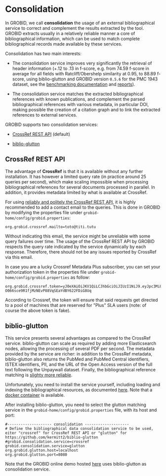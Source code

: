 # Consolidation

In GROBID, we call __consolidation__ the usage of an external bibliographical service to correct and complement the results extracted by the tool. GROBID extracts usually in a relatively reliable manner a core of bibliographical information, which can be used to match complete bibliographical records made available by these services. 

Consolidation has two main interests:

* The consolidation service improves very significantly the retrieval of header information (+.12 to .13 in f-score, e.g. from 74.59 f-score in average for all fields with Ratcliff/Obershelp similarity at 0.95, to 88.89 f-score, using biblio-glutton and GROBID version `0.5.6` for the PMC 1943 dataset, see the [benchmarking documentation](https://grobid.readthedocs.io/en/latest/End-to-end-evaluation/) and [reports](https://github.com/kermitt2/grobid/tree/master/grobid-trainer/doc)). 

* The consolidation service matches the extracted bibliographical references with known publications, and complement the parsed bibliographical references with various metadata, in particular DOI, making possible the creation of a citation graph and to link the extracted references to external services. 

GROBID supports two consolidation services:

* [CrossRef REST API](https://github.com/CrossRef/rest-api-doc) (default)

* [biblio-glutton](https://github.com/kermitt2/biblio-glutton)

## CrossRef REST API

The advantage of __CrossRef__ is that it is available without any further installation. It has however a limited query rate (in practice around 25 queries per second), which make scaling impossible when processing bibliographical references for several documents processed in parallel. In addition, it provides metadata limited by what is available at CrossRef.  

For using [reliably and politely the CrossRef REST API](https://github.com/CrossRef/rest-api-doc#good-manners--more-reliable-service), it is highly recommended to add a contact email to the queries. This is done in GROBID by modifying the properties file under `grobid-home/config/grobid.properties`:

```
org.grobid.crossref.mailto=toto@titi.tutu
```

Without indicating this email, the service might be unreliable with some query failures over time. The usage of the CrossRef REST API by GROBID respects the query rate indicated by the service dynamically by each response. Therefore, there should not be any issues reported by CrossRef via this email.  

In case you are a lucky Crossref Metadata Plus subscriber, you can set your authorization token in the properties file under `grobid-home/config/grobid.properties` as follow:

```
org.grobid.crossref.token=yJ0eXAiOiJKV1QiLCJhbGciOiJIUzI1NiJ9.eyJpc3MiOiJodHRwOi8vY3Jvc3NyZWYub3JnLyIsImF1ZXYZImVuaGFuY2VkY21zIiwianRpIjoiN0M5ODlFNTItMTFEQS00QkY3LUJCRUUtODFCMUM3QzE0OTZEIn0.NYe3-O066sce9R1fjMzNEvP88VqSEaYdBY622FDiG8Uq
```

According to Crossref, the token will ensure that said requests get directed to a pool of machines that are reserved for "Plus" SLA users (note: of course the above token is fake). 

## biblio-glutton

This service presents several advantages as compared to the CrossRef service. biblio-glutton can scale as required by adding more Elasticsearch nodes, allowing the processing of several PDF per second. The metadata provided by the service are richer: in addition to the CrossRef metadata, biblio-glutton also returns the PubMed and PubMed Central identifiers, ISTEX identifiers, PII, and the URL of the Open Access version of the full text following the Unpaywall dataset. Finally, the bibliographical reference matching is [slighty more reliable](https://github.com/kermitt2/biblio-glutton#matching-accuracy). 

Unfortunately, you need to install the service yourself, including loading and indexing the bibliographical resources, as documented [here](https://github.com/kermitt2/biblio-glutton#building-the-bibliographical-data-look-up-and-matching-databases). Note that a [docker container](https://github.com/kermitt2/biblio-glutton#running-with-docker) is available. 

After installing biblio-glutton, you need to select the glutton matching service in the `grobid-home/config/grobid.properties` file, with its host and port:

```
#-------------------- consolidation --------------------
# Define the bibliographical data consolidation service to be used, eiter "crossref" for CrossRef REST API or "glutton" for https://github.com/kermitt2/biblio-glutton
#grobid.consolidation.service=crossref
grobid.consolidation.service=glutton
org.grobid.glutton.host=localhost
org.grobid.glutton.port=8080
```

Note that the GROBID online demo hosted [here](http://grobid.science-miner.com) uses  biblio-glutton as consolidation service. 
